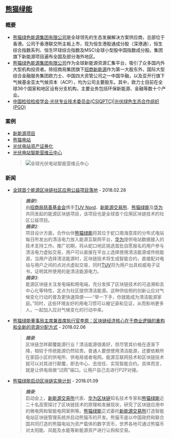 ## [熊猫绿能](http://www.pandagreen.com)

### 概要

* [熊猫绿色能源集团有限公司](http://www.pandagreen.com)是全球领先的生态发展解决方案供应商，总部位于香港。公司于香港联交所主板上市，现为恒生港股通成分股（深港通），恒生综合指数系列、恒生环球综合指数及MSCI全球小型股中国指数成分股。集团旗下新能源项目遍布全国及部分海外地区。
* [熊猫绿色能源集团有限公司](http://www.pandagreen.com)作为全球新能源资源汇集平台，吸引了众多国内外大型机构投资者。除招商局集团旗下[招商新能源](http://www.cmnechina.com)作为第一大股东外，国际大型综合金融服务集团欧力士、中国四大资管公司之一中国华融，以及亚开行旗下气候基金亚太气候资本（ACP），均为公司主要股东。其中，欧力士目前在全球36个国家和地区设有分支机构，主要业务包括环保新能源、金融等数十个产业。
* [中国检验检疫学会·光伏专业技术委员会(CSIQPTC)|光伏绿色生态合作组织(PGO)](http://www.pgo-china.com)

### 案例

* [新能源项目](http://www.pandagreen.com/cn/index.php/list-14.html)
* [熊猫电站](http://www.pandagreen.com/cn/index.php/list-32.html)
* [光伏电站资产证券化](http://www.pandagreen.com/cn/index.php/list-31.html)
* [光伏电站智能营维云中心](http://www.pandagreen.com/cn/index.php/list-30.html)
  > ![全球光伏电站智能营维云中心](http://www.pandagreen.com/cn/Uploads/image/20171119/20171119021220_83748.jpg)

### 新闻

* [全球首个能源区块链社区应用公益项目落地](http://ydyl.people.com.cn/n1/2018/0228/c411837-29840198.html) - 2018.02.28

  > _**摘录1**:_  
  > 由[招商局慈善基金会](http://www.cmcf.org.cn)携手[TUV Nord](https://www.tuv-nord.com)、[新能源交易所](http://www.inexgreen.com)、[熊猫绿能](http://www.pandagreen.com)及[华为](https://www.huaweicloud.com/product/bcs.html)共同发起的能源区块链项目，该项目也是全球首个应用区块链技术的社区公益项目。  
  > _**摘录2**:_  
  > 项目设计方面，合作伙伴[熊猫绿能](http://www.pandagreen.com)将其位于蛇口南海意库的分布式电站每日所发出的清洁电力放入能源互联网平台，[华为](https://www.huaweicloud.com/product/bcs.html)提供电站数据接入的技术支持工作。推广初期，将从蛇口地区挑选首批自愿报名的用户参与清洁电力虚拟交易，用户可以直接在平台上选择使用清洁能源或传统能源，当用户选择清洁能源时，区块链技术将生成智能合约，直接配对电站与用户之间的点对点虚拟交易，同时[TUV](https://www.tuv-nord.com)将为用户出具权威电子证书，证明其所使用的是清洁能源电力。  
  > _**摘录3**:_  
  > 能源区块链关注发电端和用电端，充分发挥了区块链技术的可追溯和去中心化等特性，定点为社区提供清洁能源。这种供给侧的创新让应对气候变化行动的普及更快速简便——“举一下手，你就能成为清洁能源家庭。”同时，这些环境友好的用电习惯可以被记录和见证，从而影响更多人，一起加入应对气候变化的行动中来。  

* [熊猫绿能董事局主席兼首席执行官李原：区块链经济核心在于商业逻辑的重构和全新的资源分配方式](http://www.pandagreen.com/cn/index.php/show-2020.html) - 2018.02.06

  > _**摘录**:_  
  > 区块链怎样颠覆能源行业？清洁能源很美好，但尽管其价格在逐渐下降，相较于传统能源仍然较贵。普通人要想使用清洁能源，还要依赖所在家园小区的供电所、供电局或者电网。能源互联网技术和区块链技术就可以对其进行颠覆，即去中心、去信任、实现智能合约。具体而言，就是让供电局做“过网”端口。让用户自己去进行P2P对接。  

* [熊猫绿能启动区块链实施计划](http://www.pandagreen.com/cn/index.php/show-2005.html) - 2018.01.09

  > _**摘录**:_  
  > 启动会上，[新能源交易所](http://www.inexgreen.com)代表、[华为区块链](https://www.huaweicloud.com/product/bcs.html)知名技术专家和[熊猫绿能](http://www.pandagreen.com)近二十名高管探讨了区块链技术的原理和发展现状，研究了区块链应用中的微电网和智能电网案例等。[熊猫绿能](http://www.pandagreen.com)正式委托[新能源交易所](http://www.inexgreen.com)打造智能电站区块链管理系统并启动熊猫币的开发。熊猫币是以中国政府和联合国共同打造的熊猫电站为资产载体的数字货币，世界各地可通过熊猫币对太阳能、风能及水能等新能源资产进行认购和交易。  
